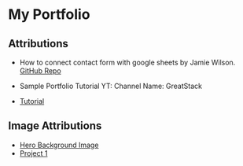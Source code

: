 # My Portfolio

## Attributions

- How to connect contact form with google sheets by Jamie Wilson.
[GitHub Repo](https://github.com/jamiewilson/form-to-google-sheets)

- Sample Portfolio Tutorial YT: Channel Name: GreatStack
- [Tutorial](https://www.youtube.com/watch?v=0YFrGy_mzjY&ab_channel=GreatStack)

## Image Attributions

- [Hero Background Image](https://www.pexels.com/photo/lights-night-dark-long-exposure-1679719/)
- [Project 1](https://www.pexels.com/photo/full-moon-in-dark-night-sky-3765594/)